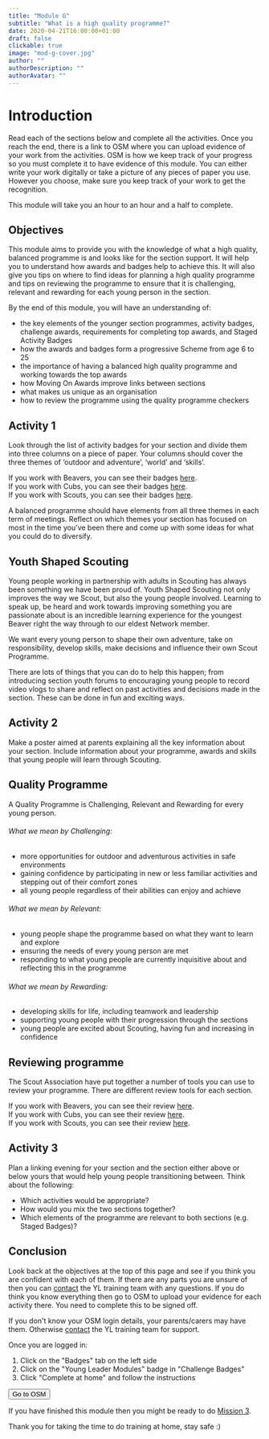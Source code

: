 ```yaml
---
title: "Module G"
subtitle: "What is a high quality programme?"
date: 2020-04-21T16:00:00+01:00
draft: false
clickable: true
image: "mod-g-cover.jpg"
author: ""
authorDescription: ""
authorAvatar: ""
---
```


# Introduction

Read each of the sections below and complete all the activities. Once you reach the end, there is a link to OSM where you can upload evidence of your work from the activities. OSM is how we keep track of your progress so you must complete it to have evidence of this module. You can either write your work digitally or take a picture of any pieces of paper you use. However you choose, make sure you keep track of your work to get the recognition.

This module will take you an hour to an hour and a half to complete.

## Objectives

This module aims to provide you with the knowledge of what a high quality, balanced programme is and looks like for the section support. It will help you to understand how awards and badges help to achieve this. It will also give you tips on where to find ideas for planning a high quality programme and tips on reviewing the programme to ensure that it is challenging, relevant and rewarding for each young person in the section.

By the end of this module, you will have an understanding of:

- the key elements of the younger section programmes, activity badges, challenge awards, requirements for completing top awards, and Staged Activity Badges
- how the awards and badges form a progressive Scheme from age 6 to 25
- the importance of having a balanced high quality programme and working towards the top awards
- how Moving On Awards improve links between sections
- what makes us unique as an organisation
- how to review the programme using the quality programme checkers

## Activity 1

Look through the list of activity badges for your section and divide them into three columns on a piece of paper. Your columns should cover the three themes of ‘outdoor and adventure’, ‘world’ and ‘skills’.

If you work with Beavers, you can see their badges [here](https://www.scouts.org.uk/beavers/activity-badges/).  
If you work with Cubs, you can see their badges [here](https://www.scouts.org.uk/cubs/activity-badges/).  
If you work with Scouts, you can see their badges [here](https://www.scouts.org.uk/scouts/activity-badges/).

A balanced programme should have elements from all three themes in each term of meetings. Reflect on which themes your section has focused on most in the time you've been there and come up with some ideas for what you could do to diversify.

## Youth Shaped Scouting

Young people working in partnership with adults in Scouting has always been something we have been proud of. Youth Shaped Scouting not only improves the way we Scout, but also the young people involved. Learning to speak up, be heard and work towards improving something you are passionate about is an incredible learning experience for the youngest Beaver right the way through to our eldest Network member.

We want every young person to shape their own adventure, take on responsibility, develop skills, make decisions and influence their own Scout Programme.

There are lots of things that you can do to help this happen; from introducing section youth forums to encouraging young people to record video vlogs to share and reflect on past activities and decisions made in the section. These can be done in fun and exciting ways.

## Activity 2

Make a poster aimed at parents explaining all the key information about your section. Include information about your programme, awards and skills that young people will learn through Scouting.

## Quality Programme

A Quality Programme is Challenging, Relevant and Rewarding for every young person.

###### What we mean by Challenging:

- more opportunities for outdoor and adventurous activities in safe environments
- gaining confidence by participating in new or less familiar activities and stepping out of their comfort zones
- all young people regardless of their abilities can enjoy and achieve 

###### What we mean by Relevant:

- young people shape the programme based on what they want to learn and explore
- ensuring the needs of every young person are met
- responding to what young people are currently inquisitive about and reflecting this in the programme

###### What we mean by Rewarding:

- developing skills for life, including teamwork and leadership
- supporting young people with their progression through the sections
- young people are excited about Scouting, having fun and increasing in confidence

## Reviewing programme

The Scout Association have put together a number of tools you can use to review your programme. There are different review tools for each section.

If you work with Beavers, you can see their review [here](https://members.scouts.org.uk/documents/6to25/Beaver%20Quality%20Programme%20Checker%20%202018.pdf).  
If you work with Cubs, you can see their review [here](https://members.scouts.org.uk/documents/6to25/Cubs%20Quality%20Programme%20Checker%202018.pdf).  
If you work with Scouts, you can see their review [here](https://members.scouts.org.uk/documents/Quality%20Programme%20Checker_Scouts.pdf).

## Activity 3

Plan a linking evening for your section and the section either above or below yours that would help young people transitioning between. Think about the following:

- Which activities would be appropriate?
- How would you mix the two sections together?
- Which elements of the programme are relevant to both sections (e.g. Staged Badges)?

## Conclusion

Look back at the objectives at the top of this page and see if you think you are confident with each of them. If there are any parts you are unsure of then you can [contact](/contact) the YL training team with any questions. If you do think you know everything then go to OSM to upload your evidence for each activity there. You need to complete this to be signed off.

If you don't know your OSM login details, your parents/carers may have them. Otherwise [contact](/contact) the YL training team for support.

Once you are logged in:

1. Click on the "Badges" tab on the left side
2. Click on the "Young Leader Modules" badge in "Challenge Badges"
3. Click "Complete at home" and follow the instructions

<a href="https://www.onlinescoutmanager.co.uk/main.php">
 <button type="button" class="go-to-osm">Go to OSM</button>
</a>

If you have finished this module then you might be ready to do [Mission 3](/mission-3).

Thank you for taking the time to do training at home, stay safe :)

